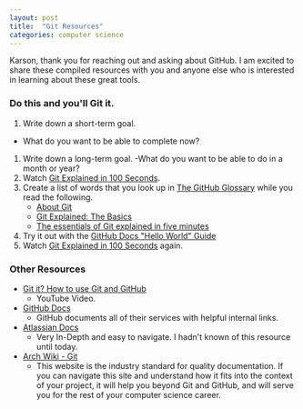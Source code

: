 ```yaml
---
layout: post
title:  "Git Resources"
categories: computer science
---
```


[git-explained-100]: https://youtu.be/hwP7WQkmECE
[github-glossary]: https://docs.github.com/en/get-started/quickstart/github-glossary
[github-doc-about-git]: https://docs.github.com/en/get-started/using-git/about-git
[the-basics]: https://dev.to/milu_franz/git-explained-the-basics-igc
[five-minutes]: https://www.freecodecamp.org/news/the-essentials-of-git-explained-in-five-minutes-d554019eded9/
[hello-world]: https://docs.github.com/en/get-started/quickstart/hello-world

Karson, thank you for reaching out and asking about GitHub. I am excited to share these compiled resources with you and anyone else who is interested in learning about these great tools.

### Do this and you'll Git it.
1. Write down a short-term goal. 
  - What do you want to be able to complete now?
1. Write down a long-term goal. 
    -What do you want to be able to do in a month or year?
1. Watch [Git Explained in 100 Seconds][git-explained-100].
1. Create a list of words that you look up in [The GitHub Glossary][github-glossary] while you read the following.
    - [About Git][github-doc-about-git]
    - [Git Explained: The Basics][the-basics]
    - [The essentials of Git explained in five minutes][five-minutes]
1. Try it out with the [GitHub Docs "Hello World" Guide][hello-world]
1. Watch [Git Explained in 100 Seconds][git-explained-100] again. 

### Other Resources
- [Git it? How to use Git and GitHub](https://youtu.be/HkdAHXoRtos)
    - YouTube Video.
- [GitHub Docs](https://docs.github.com)
    - GitHub documents all of their services with helpful internal links.
- [Atlassian Docs](https://www.atlassian.com/git)
    - Very In-Depth and easy to navigate. I hadn't known of this resource until today.
- [Arch Wiki - Git](https://wiki.archlinux.org/title/Git)
    - This website is the industry standard for quality documentation. If you can navigate this site and understand how it fits into the context of your project, it will help you beyond Git and GitHub, and will serve you for the rest of your computer science career.
